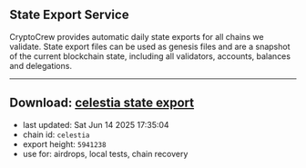 ## State Export Service
CryptoCrew provides automatic daily state exports for all chains we validate. State export files can be used as genesis files and are a snapshot of the current blockchain state, including all validators, accounts, balances and delegations.

---
**Download: [celestia state export](https://dl-eu2.ccvalidators.com/SERVICE/celestia/celestia_export_5941238.json)**
---

- last updated: Sat Jun 14 2025 17:35:04
- chain id: `celestia`
- export height: `5941238`
- use for: airdrops, local tests, chain recovery

